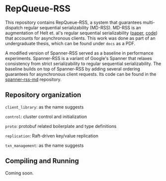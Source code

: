 # RepQueue-RSS

This repository contains RepQueue-RSS, a system that guarantees multi-dispatch regular sequential serializability (MD-RSS). 
MD-RSS is an augmentation of Helt et. al's regular sequential serializability 
([paper](https://dl.acm.org/doi/10.1145/3477132.3483566), [code](https://github.com/princeton-sns/spanner-rss)) that accounts for asynchronous clients.
This work was done as part of an undergraduate thesis, which can be found under `docs` as a PDF. 

A modified version of Spanner-RSS served as a baseline in performance experiments. Spanner-RSS is a variant of Google's Spanner that relaxes consistency from strict serializability to regular sequential serializability. 
The baseline builds on top of Spanner-RSS by adding several ordering guarantees for asynchronous client requests. Its code can be found in the [spanner-rss-md](https://github.com/aaronwu667/spanner-rss-md) repository.

## Repository organization
`client_library`: as the name suggests  

`control`: cluster control and initialization

`proto`: protobuf related boilerplate and type definitions  

`replication`: Raft-driven key/value replication

`txn_management`: as the name suggests   


## Compiling and Running
Coming soon.
